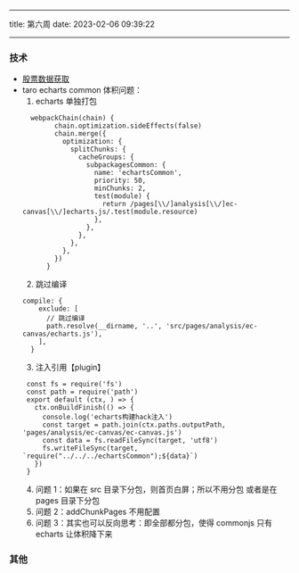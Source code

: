 <!--
 * @Author: try try418@163.com
 * @Date: 2023-02-06 09:39:22
 * @Description:
-->

---

title: 第六周
date: 2023-02-06 09:39:22

---

### 技术

- [股票数据获取](https://github.com/tkfy920/qstock)
- taro echarts common 体积问题：
  1. echarts 单独打包
  ```
    webpackChain(chain) {
          chain.optimization.sideEffects(false)
          chain.merge({
            optimization: {
              splitChunks: {
                cacheGroups: {
                  subpackagesCommon: {
                    name: 'echartsCommon',
                    priority: 50,
                    minChunks: 2,
                    test(module) {
                      return /pages[\\/]analysis[\\/]ec-canvas[\\/]echarts.js/.test(module.resource)
                    },
                  },
                },
              },
            },
          })
        }
  ```
  2. 跳过编译
  ```
  compile: {
      exclude: [
        // 跳过编译
        path.resolve(__dirname, '..', 'src/pages/analysis/ec-canvas/echarts.js'),
      ],
    }
  ```
  3. 注入引用【plugin】
  ```
   const fs = require('fs')
   const path = require('path')
   export default (ctx, ) => {
     ctx.onBuildFinish(() => {
       console.log('echarts构建hack注入')
       const target = path.join(ctx.paths.outputPath, 'pages/analysis/ec-canvas/ec-canvas.js')
       const data = fs.readFileSync(target, 'utf8')
       fs.writeFileSync(target, `require("../../../echartsCommon");${data}`)
     })
   }
  ```
  4. 问题 1：如果在 src 目录下分包，则首页白屏；所以不用分包 或者是在 pages 目录下分包
  5. 问题 2：addChunkPages 不用配置
  6. 问题 3：其实也可以反向思考：即全部都分包，使得 commonjs 只有 echarts 让体积降下来

### 其他
